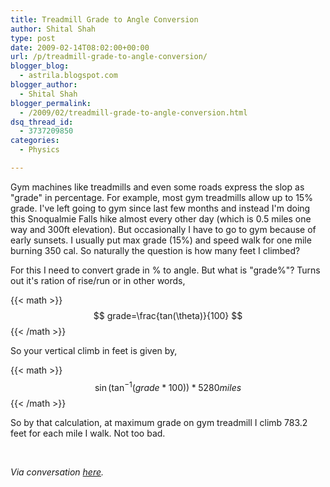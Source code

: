 ```yaml
---
title: Treadmill Grade to Angle Conversion
author: Shital Shah
type: post
date: 2009-02-14T08:02:00+00:00
url: /p/treadmill-grade-to-angle-conversion/
blogger_blog:
  - astrila.blogspot.com
blogger_author:
  - Shital Shah
blogger_permalink:
  - /2009/02/treadmill-grade-to-angle-conversion.html
dsq_thread_id:
  - 3737209850
categories:
  - Physics

---
```

Gym machines like treadmills and even some roads express the slop as "grade" in percentage. For example, most gym treadmills allow up to 15% grade. I've left going to gym since last few months and instead I'm doing this Snoqualmie Falls hike almost every other day (which is 0.5 miles one way and 300ft elevation). But occasionally I have to go to gym because of early sunsets. I usually put max grade (15%) and speed walk for one mile burning 350 cal. So naturally the question is how many feet I climbed?

For this I need to convert grade in % to angle. But what is "grade%"? Turns out it's ration of rise/run or in other words,

{{< math >}}
$$
grade=\frac{tan(\theta)}{100}
$$
{{< /math >}}

So your vertical climb in feet is given by,

{{< math >}}
$$
\sin(\tan^{-1}(grade*100))*5280 miles
$$
{{< /math >}}

So by that calculation, at maximum grade on gym treadmill I climb 783.2 feet for each mile I walk. Not too bad.

&nbsp;

_Via conversation [here][1]._

 [1]: http://forum.onlineconversion.com/showthread.php?t=7377